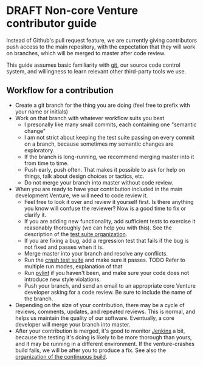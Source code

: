 DRAFT Non-core Venture contributor guide
========================================

Instead of Github's pull request feature, we are currently giving
contributors push access to the main repository, with the expectation
that they will work on branches, which will be merged to master after
code review.

This guide assumes basic familiarity with [git](http://git-scm.com/),
our source code control system, and willingness to learn relevant
other third-party tools we use.

Workflow for a contribution
---------------------------

- Create a git branch for the thing you are doing (feel free to prefix
  with your name or initials)
- Work on that branch with whatever workflow suits you best
    - I presonally like many small commits, each containing one
      "semantic change"
    - I am not strict about keeping the test suite passing on every
      commit on a branch, because sometimes my semantic changes are
      exploratory.
    - If the branch is long-running, we recommend merging master into
      it from time to time.
    - Push early, push often.  That makes it possible to ask for help
      on things, talk about design choices or tactics, etc.
    - Do not merge your branch into master without code review.
- When you are ready to have your contribution included in the
  main development Venture, we will need to code review it.
    - Feel free to look it over and review it yourself first.  Is there
      anything you know will confuse the reviewer?  Now is a good time
      to fix or clarify it.
    - If you are adding new functionality, add sufficient tests to
      exercise it reasonably thoroughly (we can help you with this).
      See the description of the [test suite organization](test/README.md).
    - If you are fixing a bug, add a regression test that fails if the
      bug is not fixed and passes when it is.
    - Merge master into your branch and resolve any conflicts.
    - Run the [crash test suite](core-dev-style-guide.md#testing-policy)
      and make sure it passes.
      TODO Refer to multiple run modes, explanation of that
    - Run [pylint](core-dev-style-guide.md#pylint) if you haven't
      been, and make sure your code does not introduce new style
      violations.
    - Push your branch, and send an email to an appropriate core Venture
      developer asking for a code review.  Be sure to include the name
      of the branch.
- Depending on the size of your contribution, there may be a cycle of
  reviews, comments, updates, and repeated reviews.  This is normal, and
  helps us maintain the quality of our software.  Eventually, a core
  developer will merge your branch into master.
- After your contribution is merged, it's good to monitor
  [Jenkins](http://ec2-54-84-30-252.compute-1.amazonaws.com:8080/) a
  bit, because the testing it's doing is likely to be more thorough
  than yours, and it may be running in a different environment.  If
  the venture-crashes build fails, we will be after you to produce a
  fix.  See also the [organization of the continuous
  build](test/README.md#jenkins-continuous-build).
